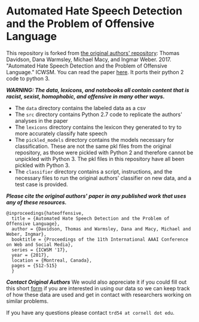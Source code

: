 # Automated Hate Speech Detection and the Problem of Offensive Language
This repository is forked from [the original authors' repository](https://github.com/t-davidson/hate-speech-and-offensive-language): Thomas Davidson, Dana Warmsley, Michael Macy, and Ingmar Weber. 2017. "Automated Hate Speech Detection and the Problem of Offensive Language." ICWSM. You can read the paper [here](https://aaai.org/ocs/index.php/ICWSM/ICWSM17/paper/view/15665). It ports their python 2 code to python 3.


***WARNING: The data, lexicons, and notebooks all contain content that is racist, sexist, homophobic, and offensive in many other ways.***

* The `data` directory contains the labeled data as a csv
* The `src` directory contains Python 2.7 code to replicate the authors' analyses in the paper
* The `lexicons` directory contains the lexicon they generated to try to more accurately classify hate speech
* The `pickled_models` directory contains the models necessary for classification. These are not the same pkl files from the original repository, as those were pickled with Python 2 and therefore cannot be unpickled with Python 3. The pkl files in this repository have all been pickled with Python 3.
* The `classifier` directory contains a script, instructions, and the necessary files to run the original authors' classifier on new data, and a test case is provided.


***Please cite the original authors' paper in any published work that uses any of these resources.***
~~~
@inproceedings{hateoffensive,
  title = {Automated Hate Speech Detection and the Problem of Offensive Language},
  author = {Davidson, Thomas and Warmsley, Dana and Macy, Michael and Weber, Ingmar}, 
  booktitle = {Proceedings of the 11th International AAAI Conference on Web and Social Media},
  series = {ICWSM '17},
  year = {2017},
  location = {Montreal, Canada},
  pages = {512-515}
  }
~~~

***Contact Original Authors***
We would also appreciate it if you could fill out this short [form](https://docs.google.com/forms/d/e/1FAIpQLSdrPNlfVBlqxun2tivzAtsZaOoPC5YYMocn-xscCgeRakLXHg/viewform?usp=pp_url&entry.1506871634&entry.147453066&entry.1390333885&entry.516829772) if you are interested in using our data so we can keep track of how these data are used and get in contact with researchers working on similar problems.

If you have any questions please contact `trd54 at cornell dot edu`.
